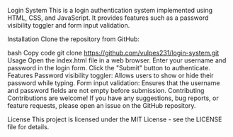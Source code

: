 Login System
This is a login authentication system implemented using HTML, CSS, and JavaScript. It provides features such as a password visibility toggler and form input validation.

Installation
Clone the repository from GitHub:

bash
Copy code
git clone https://github.com/vulpes231/login-system.git
Usage
Open the index.html file in a web browser.
Enter your username and password in the login form.
Click the "Submit" button to authenticate.
Features
Password visibility toggler: Allows users to show or hide their password while typing.
Form input validation: Ensures that the username and password fields are not empty before submission.
Contributing
Contributions are welcome! If you have any suggestions, bug reports, or feature requests, please open an issue on the GitHub repository.

License
This project is licensed under the MIT License - see the LICENSE file for details.